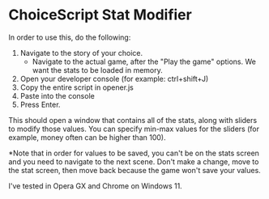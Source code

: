 # ChoiceScript Stat Modifier

In order to use this, do the following: 
1. Navigate to the story of your choice. 
     - Navigate to the actual game, after the "Play the game" options. We want the stats to be loaded in memory. 
2. Open your developer console (for example: ctrl+shift+J)
3. Copy the entire script in opener.js
4. Paste into the console
5. Press Enter. 

This should open a window that contains all of the stats, along with sliders to modify those values. You can specify min-max values for the sliders (for example, 
money often can be higher than 100). 

*Note that in order for values to be saved, you can't be on the stats screen and you need to navigate to the next scene. Don't make a change, move to the stat screen, 
then move back because the game won't save your values. 

I've tested in Opera GX and Chrome on Windows 11. 
